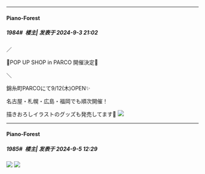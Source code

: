 ﻿
*****

####  Piano-Forest  
##### 1984#         楼主| 发表于 2024-9-3 21:02

／

📣POP UP SHOP in PARCO 開催決定🎉

＼

錦糸町PARCOにて9/12(木)OPEN✨

名古屋・札幌・広島・福岡でも順次開催！

描きおろしイラストのグッズも発売してます👀
<img src="https://p.sda1.dev/19/9d6a7ac2ba81b7c7d9a8be339e61552c/20240903_210127.jpg" referrerpolicy="no-referrer">


*****

####  Piano-Forest  
##### 1985#         楼主| 发表于 2024-9-5 12:29

<img src="https://p.sda1.dev/19/ed1f57d8bff49dcf480482a84018ae42/20240905_122319.jpg" referrerpolicy="no-referrer">
<img src="https://p.sda1.dev/19/f4356859d499f41894a97d2c977ce103/lr_OD_LP_01.jpg" referrerpolicy="no-referrer">


